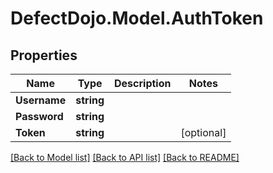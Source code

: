 # DefectDojo.Model.AuthToken
## Properties

Name | Type | Description | Notes
------------ | ------------- | ------------- | -------------
**Username** | **string** |  | 
**Password** | **string** |  | 
**Token** | **string** |  | [optional] 

[[Back to Model list]](../README.md#documentation-for-models) [[Back to API list]](../README.md#documentation-for-api-endpoints) [[Back to README]](../README.md)

